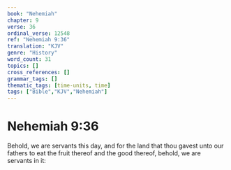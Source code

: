 ```yaml
---
book: "Nehemiah"
chapter: 9
verse: 36
ordinal_verse: 12548
ref: "Nehemiah 9:36"
translation: "KJV"
genre: "History"
word_count: 31
topics: []
cross_references: []
grammar_tags: []
thematic_tags: [time-units, time]
tags: ["Bible","KJV","Nehemiah"]
---
```


# Nehemiah 9:36

Behold, we are servants this day, and for the land that thou gavest unto our fathers to eat the fruit thereof and the good thereof, behold, we are servants in it:
